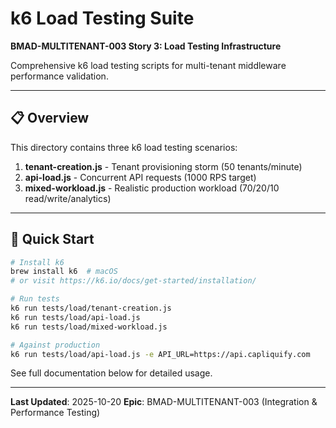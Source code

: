 # k6 Load Testing Suite

**BMAD-MULTITENANT-003 Story 3: Load Testing Infrastructure**

Comprehensive k6 load testing scripts for multi-tenant middleware performance validation.

---

## 📋 **Overview**

This directory contains three k6 load testing scenarios:

1. **tenant-creation.js** - Tenant provisioning storm (50 tenants/minute)
2. **api-load.js** - Concurrent API requests (1000 RPS target)
3. **mixed-workload.js** - Realistic production workload (70/20/10 read/write/analytics)

---

## 🚀 **Quick Start**

```bash
# Install k6
brew install k6  # macOS
# or visit https://k6.io/docs/get-started/installation/

# Run tests
k6 run tests/load/tenant-creation.js
k6 run tests/load/api-load.js
k6 run tests/load/mixed-workload.js

# Against production
k6 run tests/load/api-load.js -e API_URL=https://api.capliquify.com
```

See full documentation below for detailed usage.

---

**Last Updated**: 2025-10-20
**Epic**: BMAD-MULTITENANT-003 (Integration & Performance Testing)
